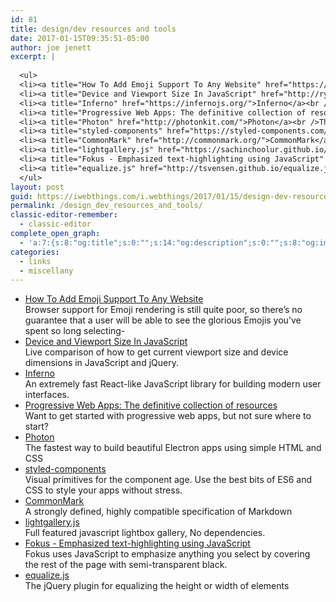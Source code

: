 ```yaml
---
id: 81
title: design/dev resources and tools
date: 2017-01-15T09:35:51-05:00
author: joe jenett
excerpt: |
  
  <ul>
  <li><a title="How To Add Emoji Support To Any Website" href="https://blog.farrant.me/adding-emoji-support-to-any-website/">How To Add Emoji Support To Any Website</a><br />Browser support for Emoji rendering is still quite poor, so there's no guarantee that a user will be able to see the glorious Emojis you've spent so long selecting...</li>
  <li><a title="Device and Viewport Size In JavaScript" href="http://ryanve.com/lab/dimensions/">Device and Viewport Size In JavaScript</a><br />Live comparison of how to get current viewport size and device dimensions in JavaScript and jQuery.</li>
  <li><a title="Inferno" href="https://infernojs.org/">Inferno</a><br />An extremely fast React-like JavaScript library for building modern user interfaces.</li>
  <li><a title="Progressive Web Apps: The definitive collection of resources" href="https://dev.opera.com/articles/pwa-resources/">Progressive Web Apps: The definitive collection of resources</a><br />Want to get started with progressive web apps, but not sure where to start?</li>
  <li><a title="Photon" href="http://photonkit.com/">Photon</a><br />The fastest way to build beautiful Electron apps using simple HTML and CSS</li>
  <li><a title="styled-components" href="https://styled-components.com/">styled-components</a><br />Visual primitives for the component age. Use the best bits of ES6 and CSS to style your apps without stress.</li>
  <li><a title="CommonMark" href="http://commonmark.org/">CommonMark</a><br />A strongly defined, highly compatible specification of Markdown</li>
  <li><a title="lightgallery.js" href="https://sachinchoolur.github.io/lightgallery.js/">lightgallery.js</a><br />Full featured javascript lightbox gallery, No dependencies.</li>
  <li><a title="Fokus - Emphasized text-highlighting using JavaScript" href="http://lab.hakim.se/fokus/">Fokus - Emphasized text-highlighting using JavaScript</a><br />Fokus uses JavaScript to emphasize anything you select by covering the rest of the page with semi-transparent black.</li>
  <li><a title="equalize.js" href="http://tsvensen.github.io/equalize.js/">equalize.js</a><br />The jQuery plugin for equalizing the height or width of elements</li>
  </ul>
layout: post
guid: https://iwebthings.com/i.webthings/2017/01/15/design-dev-resources-and-tools/
permalink: /design_dev_resources_and_tools/
classic-editor-remember:
  - classic-editor
complete_open_graph:
  - 'a:7:{s:8:"og:title";s:0:"";s:14:"og:description";s:0:"";s:8:"og:image";s:0:"";s:7:"og:type";s:0:"";s:12:"twitter:card";s:7:"summary";s:19:"twitter:description";s:0:"";s:15:"twitter:creator";s:0:"";}'
categories:
  - links
  - miscellany
---
```

  * [How To Add Emoji Support To Any Website](https://blog.farrant.me/adding-emoji-support-to-any-website/ "How To Add Emoji Support To Any Website")  
    Browser support for Emoji rendering is still quite poor, so there&#8217;s no guarantee that a user will be able to see the glorious Emojis you&#8217;ve spent so long selecting-
  * [Device and Viewport Size In JavaScript](http://ryanve.com/lab/dimensions/ "Device and Viewport Size In JavaScript")  
    Live comparison of how to get current viewport size and device dimensions in JavaScript and jQuery.
  * [Inferno](https://infernojs.org/ "Inferno")  
    An extremely fast React-like JavaScript library for building modern user interfaces.
  * [Progressive Web Apps: The definitive collection of resources](https://dev.opera.com/articles/pwa-resources/ "Progressive Web Apps: The definitive collection of resources")  
    Want to get started with progressive web apps, but not sure where to start?
  * [Photon](http://photonkit.com/ "Photon")  
    The fastest way to build beautiful Electron apps using simple HTML and CSS
  * [styled-components](https://styled-components.com/ "styled-components")  
    Visual primitives for the component age. Use the best bits of ES6 and CSS to style your apps without stress.
  * [CommonMark](http://commonmark.org/ "CommonMark")  
    A strongly defined, highly compatible specification of Markdown
  * [lightgallery.js](https://sachinchoolur.github.io/lightgallery.js/ "lightgallery.js")  
    Full featured javascript lightbox gallery, No dependencies.
  * [Fokus - Emphasized text-highlighting using JavaScript](http://lab.hakim.se/fokus/ "Fokus - Emphasized text-highlighting using JavaScript")  
    Fokus uses JavaScript to emphasize anything you select by covering the rest of the page with semi-transparent black.
  * [equalize.js](http://tsvensen.github.io/equalize.js/ "equalize.js")  
    The jQuery plugin for equalizing the height or width of elements